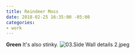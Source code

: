 ```yaml
---
title: Reindeer Moss
date: 2018-02-25 16:35:00 -05:00
categories:
- work
---
```


**Green** It's also stinky. ![03.Side Wall details 2.jpeg](/uploads/03.Side%20Wall%20details%202.jpeg)